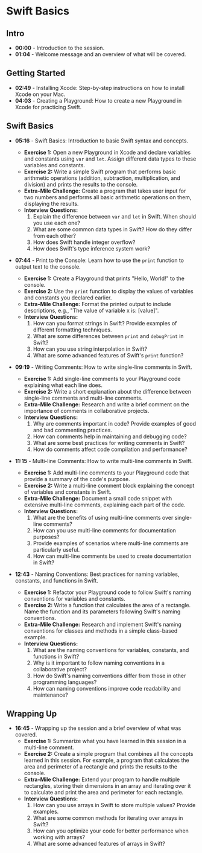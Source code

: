 # Swift Basics

## Intro
- **00:00** - Introduction to the session.
- **01:04** - Welcome message and an overview of what will be covered.

## Getting Started
- **02:49** - Installing Xcode: Step-by-step instructions on how to install Xcode on your Mac.
- **04:03** - Creating a Playground: How to create a new Playground in Xcode for practicing Swift.

## Swift Basics
- **05:16** - Swift Basics: Introduction to basic Swift syntax and concepts.
  - **Exercise 1:** Open a new Playground in Xcode and declare variables and constants using `var` and `let`. Assign different data types to these variables and constants.
  - **Exercise 2:** Write a simple Swift program that performs basic arithmetic operations (addition, subtraction, multiplication, and division) and prints the results to the console.
  - **Extra-Mile Challenge:** Create a program that takes user input for two numbers and performs all basic arithmetic operations on them, displaying the results.
  - **Interview Questions:**
    1. Explain the difference between `var` and `let` in Swift. When should you use each one?
    2. What are some common data types in Swift? How do they differ from each other?
    3. How does Swift handle integer overflow?
    4. How does Swift's type inference system work?

- **07:44** - Print to the Console: Learn how to use the `print` function to output text to the console.
  - **Exercise 1:** Create a Playground that prints "Hello, World!" to the console.
  - **Exercise 2:** Use the `print` function to display the values of variables and constants you declared earlier.
  - **Extra-Mile Challenge:** Format the printed output to include descriptions, e.g., "The value of variable x is: [value]".
  - **Interview Questions:**
    1. How can you format strings in Swift? Provide examples of different formatting techniques.
    2. What are some differences between `print` and `debugPrint` in Swift?
    3. How can you use string interpolation in Swift?
    4. What are some advanced features of Swift's `print` function?

- **09:19** - Writing Comments: How to write single-line comments in Swift.
  - **Exercise 1:** Add single-line comments to your Playground code explaining what each line does.
  - **Exercise 2:** Write a short explanation about the difference between single-line comments and multi-line comments.
  - **Extra-Mile Challenge:** Research and write a brief comment on the importance of comments in collaborative projects.
  - **Interview Questions:**
    1. Why are comments important in code? Provide examples of good and bad commenting practices.
    2. How can comments help in maintaining and debugging code?
    3. What are some best practices for writing comments in Swift?
    4. How do comments affect code compilation and performance?

- **11:15** - Multi-line Comments: How to write multi-line comments in Swift.
  - **Exercise 1:** Add multi-line comments to your Playground code that provide a summary of the code's purpose.
  - **Exercise 2:** Write a multi-line comment block explaining the concept of variables and constants in Swift.
  - **Extra-Mile Challenge:** Document a small code snippet with extensive multi-line comments, explaining each part of the code.
  - **Interview Questions:**
    1. What are the benefits of using multi-line comments over single-line comments?
    2. How can you use multi-line comments for documentation purposes?
    3. Provide examples of scenarios where multi-line comments are particularly useful.
    4. How can multi-line comments be used to create documentation in Swift?

- **12:43** - Naming Conventions: Best practices for naming variables, constants, and functions in Swift.
  - **Exercise 1:** Refactor your Playground code to follow Swift's naming conventions for variables and constants.
  - **Exercise 2:** Write a function that calculates the area of a rectangle. Name the function and its parameters following Swift's naming conventions.
  - **Extra-Mile Challenge:** Research and implement Swift's naming conventions for classes and methods in a simple class-based example.
  - **Interview Questions:**
    1. What are the naming conventions for variables, constants, and functions in Swift?
    2. Why is it important to follow naming conventions in a collaborative project?
    3. How do Swift's naming conventions differ from those in other programming languages?
    4. How can naming conventions improve code readability and maintenance?

## Wrapping Up
- **16:45** - Wrapping up the session and a brief overview of what was covered.
  - **Exercise 1:** Summarize what you have learned in this session in a multi-line comment.
  - **Exercise 2:** Create a simple program that combines all the concepts learned in this session. For example, a program that calculates the area and perimeter of a rectangle and prints the results to the console.
  - **Extra-Mile Challenge:** Extend your program to handle multiple rectangles, storing their dimensions in an array and iterating over it to calculate and print the area and perimeter for each rectangle.
  - **Interview Questions:**
    1. How can you use arrays in Swift to store multiple values? Provide examples.
    2. What are some common methods for iterating over arrays in Swift?
    3. How can you optimize your code for better performance when working with arrays?
    4. What are some advanced features of arrays in Swift?
